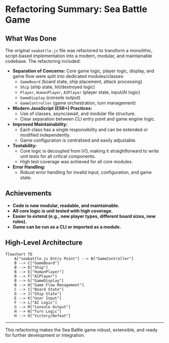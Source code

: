 # Refactoring Summary: Sea Battle Game

## What Was Done

The original `seabattle.js` file was refactored to transform a monolithic, script-based implementation into a modern, modular, and maintainable codebase. The refactoring included:

-   **Separation of Concerns:** Core game logic, player logic, display, and game flow were split into dedicated modules/classes:
    -   `GameBoard` (board state, ship placement, attack processing)
    -   `Ship` (ship state, hit/destroyed logic)
    -   `Player`, `HumanPlayer`, `AIPlayer` (player state, input/AI logic)
    -   `GameDisplay` (console output)
    -   `GameController` (game orchestration, turn management)
-   **Modern JavaScript (ES6+) Practices:**
    -   Use of classes, async/await, and modular file structure.
    -   Clear separation between CLI entry point and game engine logic.
-   **Improved Maintainability:**
    -   Each class has a single responsibility and can be extended or modified independently.
    -   Game configuration is centralized and easily adjustable.
-   **Testability:**
    -   Core logic is decoupled from I/O, making it straightforward to write unit tests for all critical components.
    -   High test coverage was achieved for all core modules.
-   **Error Handling:**
    -   Robust error handling for invalid input, configuration, and game state.

## Achievements

-   **Code is now modular, readable, and maintainable.**
-   **All core logic is unit tested with high coverage.**
-   **Easier to extend (e.g., new player types, different board sizes, new rules).**
-   **Game can be run as a CLI or imported as a module.**

## High-Level Architecture

```mermaid
flowchart TD
    A["seabattle.js Entry Point"] --> B["GameController"]
    B --> C["GameBoard"]
    B --> D["Ship"]
    B --> E["HumanPlayer"]
    B --> F["AIPlayer"]
    B --> G["GameDisplay"]
    B --> H["Game Flow Management"]
    C --> I["Board State"]
    D --> J["Ship State"]
    E --> K["User Input"]
    F --> L["AI Logic"]
    G --> M["Console Output"]
    H --> N["Turn Logic"]
    H --> O["Victory/Defeat"]
```

---

This refactoring makes the Sea Battle game robust, extensible, and ready for further development or integration.
